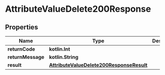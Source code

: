 
# AttributeValueDelete200Response

## Properties
| Name | Type | Description | Notes |
| ------------ | ------------- | ------------- | ------------- |
| **returnCode** | **kotlin.Int** |  |  [optional] |
| **returnMessage** | **kotlin.String** |  |  [optional] |
| **result** | [**AttributeValueDelete200ResponseResult**](AttributeValueDelete200ResponseResult.md) |  |  [optional] |



